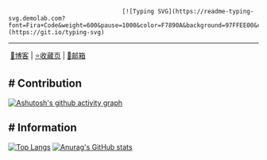                                    [![Typing SVG](https://readme-typing-svg.demolab.com?font=Fira+Code&weight=600&pause=1000&color=F7890A&background=97FFEE00&center=true&vCenter=true&random=true&width=435&lines=%22Hello%22;%22This+is+Yuzi_ska+Information%22)](https://git.io/typing-svg)

------

​                                                               [🍟博客](https://web.yuzia.fun) | [⭐收藏页](https://page.yuzia.fun) | [📧邮箱](mailto:yuzi@skana.cn) 

## # Contribution

[![Ashutosh's github activity graph](https://github-readme-activity-graph.vercel.app/graph?username=yuzi-ska&theme=vue)](https://github.com/ashutosh00710/github-readme-activity-graph)



## # Information

[![Top Langs](https://github-readme-stats.vercel.app/api/top-langs/?username=yuzi-ska)](https://github.com/anuraghazra/github-readme-stats)       [![Anurag's GitHub stats](https://github-readme-stats.vercel.app/api?username=yuzi-ska)](https://github.com/anuraghazra/github-readme-stats)


